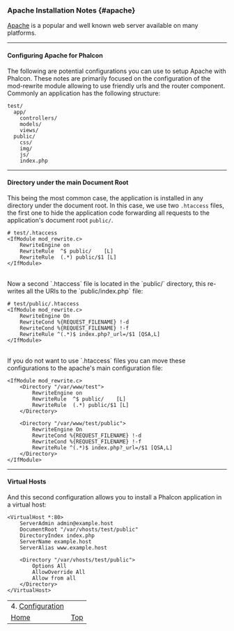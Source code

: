### Apache Installation Notes {#apache}
[Apache](http://apache.org) is a popular and well known web server available on many platforms.

***
#### Configuring Apache for Phalcon
The following are potential configurations you can use to setup Apache with Phalcon. These notes are primarily focused on the configuration of the mod-rewrite module allowing to use friendly urls and the
router component. Commonly an application has the following structure:

    test/
      app/
        controllers/
        models/
        views/
      public/
        css/
        img/
        js/
        index.php

***
#### Directory under the main Document Root
This being the most common case, the application is installed in any directory under the document root. In this case, we use two `.htaccess` files, the first one to hide the application code forwarding all requests to the application's document root `public/`.

    # test/.htaccess
    <IfModule mod_rewrite.c>
        RewriteEngine on
        RewriteRule  ^$ public/    [L]
        RewriteRule  (.*) public/$1 [L]
    </IfModule>
<br />
Now a second `.htaccess` file is located in the `public/` directory, this re-writes all the URIs to the `public/index.php` file:

    # test/public/.htaccess
    <IfModule mod_rewrite.c>
        RewriteEngine On
        RewriteCond %{REQUEST_FILENAME} !-d
        RewriteCond %{REQUEST_FILENAME} !-f
        RewriteRule ^(.*)$ index.php?_url=/$1 [QSA,L]
    </IfModule>
<br />
If you do not want to use `.htaccess` files you can move these configurations to the apache's main configuration file:

    <IfModule mod_rewrite.c>
        <Directory "/var/www/test">
            RewriteEngine on
            RewriteRule  ^$ public/    [L]
            RewriteRule  (.*) public/$1 [L]
        </Directory>

        <Directory "/var/www/test/public">
            RewriteEngine On
            RewriteCond %{REQUEST_FILENAME} !-d
            RewriteCond %{REQUEST_FILENAME} !-f
            RewriteRule ^(.*)$ index.php?_url=/$1 [QSA,L]
        </Directory>
    </IfModule>

***
#### Virtual Hosts
And this second configuration allows you to install a Phalcon application in a virtual host:

    <VirtualHost *:80>
        ServerAdmin admin@example.host
        DocumentRoot "/var/vhosts/test/public"
        DirectoryIndex index.php
        ServerName example.host
        ServerAlias www.example.host

        <Directory "/var/vhosts/test/public">
            Options All
            AllowOverride All
            Allow from all
        </Directory>
    </VirtualHost>

|                                      |                |
| :----------------------------------- | -------------: |
| 4. [Configuration](../configuration) |                |
| [Home](../doc)                       | [Top](#apache) |
